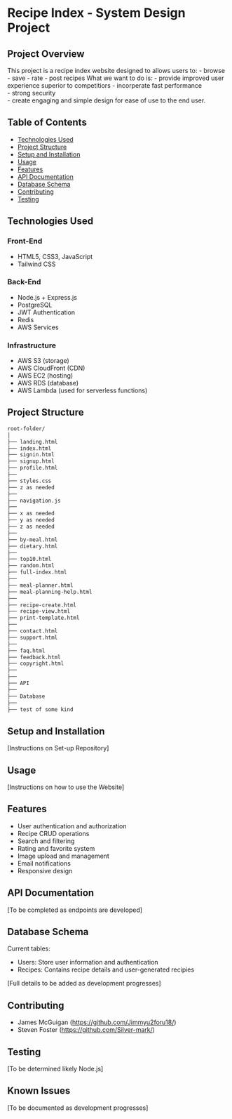 # Recipe Index - System Design Project

## Project Overview

This project is a recipe index website designed to allows users to: 
	-	browse
	-	save 
	-	rate 
	-	post recipes 
What we want to do is: 
	-	provide improved user experience superior to competitiors 
	-	incorperate fast performance  
	-	strong security  
	-	create engaging and simple design for ease of use to the end user.

## Table of Contents

- [Technologies Used](#technologies-used)
- [Project Structure](#project-structure)
- [Setup and Installation](#setup-and-installation)
- [Usage](#usage)
- [Features](#features)
- [API Documentation](#api-documentation)
- [Database Schema](#database-schema)
- [Contributing](#contributing)
- [Testing](#testing)

## Technologies Used

### Front-End
- HTML5, CSS3, JavaScript
- Tailwind CSS


### Back-End
- Node.js + Express.js
- PostgreSQL
- JWT Authentication
- Redis
- AWS Services


### Infrastructure
- AWS S3 (storage)
- AWS CloudFront (CDN)
- AWS EC2 (hosting)
- AWS RDS (database)
- AWS Lambda (used for serverless functions)


## Project Structure
```bash
root-folder/
│
├── landing.html
├── index.html
├── signin.html
├── signup.html
├── profile.html
├──
├── styles.css
├── z as needed
├──
├── navigation.js
├──
├── x as needed
├── y as needed
├── z as needed 
├──
├── by-meal.html
├── dietary.html
├──
├── top10.html
├── random.html
├── full-index.html
├──
├── meal-planner.html
├── meal-planning-help.html
├──
├── recipe-create.html
├── recipe-view.html
├── print-template.html
├──
├── contact.html
├── support.html
├──
├── faq.html
├── feedback.html
├── copyright.html
├──
├──
├── API	
├──
├── Database
├──
├── test of some kind

```


## Setup and Installation

[Instructions on Set-up Repository]


## Usage

[Instructions on how to use the Website]


## Features

- User authentication and authorization
- Recipe CRUD operations
- Search and filtering
- Rating and favorite system
- Image upload and management
- Email notifications
- Responsive design


## API Documentation

[To be completed as endpoints are developed]


## Database Schema

Current tables:
- Users: Store user information and authentication
- Recipes: Contains recipe details and user-generated recipies

[Full details to be added as development progresses]


## Contributing

- James McGuigan (https://github.com/Jimmyu2foru18/)
- Steven Foster (https://github.com/Silver-mark/)

## Testing

[To be determined likely Node.js]


## Known Issues

[To be documented as development progresses]


